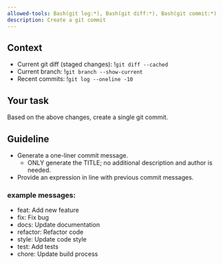 ```yaml
---
allowed-tools: Bash(git log:*), Bash(git diff:*), Bash(git commit:*)
description: Create a git commit
---
```


## Context

- Current git diff (staged changes): !`git diff --cached`
- Current branch: !`git branch --show-current`
- Recent commits: !`git log --oneline -10`

## Your task

Based on the above changes, create a single git commit.

## Guideline
- Generate a one-liner commit message.
    - ONLY generate the TITLE; no additional description and author is needed.
- Provide an expression in line with previous commit messages.
### example messages:
- feat: Add new feature
- fix: Fix bug
- docs: Update documentation
- refactor: Refactor code
- style: Update code style
- test: Add tests
- chore: Update build process

